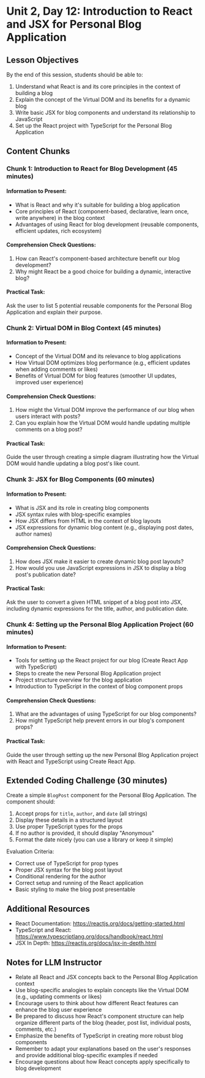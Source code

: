 # Unit 2, Day 12: Introduction to React and JSX for Personal Blog Application

## Lesson Objectives
By the end of this session, students should be able to:
1. Understand what React is and its core principles in the context of building a blog
2. Explain the concept of the Virtual DOM and its benefits for a dynamic blog
3. Write basic JSX for blog components and understand its relationship to JavaScript
4. Set up the React project with TypeScript for the Personal Blog Application

## Content Chunks

### Chunk 1: Introduction to React for Blog Development (45 minutes)

#### Information to Present:
- What is React and why it's suitable for building a blog application
- Core principles of React (component-based, declarative, learn once, write anywhere) in the blog context
- Advantages of using React for blog development (reusable components, efficient updates, rich ecosystem)

#### Comprehension Check Questions:
1. How can React's component-based architecture benefit our blog development?
2. Why might React be a good choice for building a dynamic, interactive blog?

#### Practical Task:
Ask the user to list 5 potential reusable components for the Personal Blog Application and explain their purpose.

### Chunk 2: Virtual DOM in Blog Context (45 minutes)

#### Information to Present:
- Concept of the Virtual DOM and its relevance to blog applications
- How Virtual DOM optimizes blog performance (e.g., efficient updates when adding comments or likes)
- Benefits of Virtual DOM for blog features (smoother UI updates, improved user experience)

#### Comprehension Check Questions:
1. How might the Virtual DOM improve the performance of our blog when users interact with posts?
2. Can you explain how the Virtual DOM would handle updating multiple comments on a blog post?

#### Practical Task:
Guide the user through creating a simple diagram illustrating how the Virtual DOM would handle updating a blog post's like count.

### Chunk 3: JSX for Blog Components (60 minutes)

#### Information to Present:
- What is JSX and its role in creating blog components
- JSX syntax rules with blog-specific examples
- How JSX differs from HTML in the context of blog layouts
- JSX expressions for dynamic blog content (e.g., displaying post dates, author names)

#### Comprehension Check Questions:
1. How does JSX make it easier to create dynamic blog post layouts?
2. How would you use JavaScript expressions in JSX to display a blog post's publication date?

#### Practical Task:
Ask the user to convert a given HTML snippet of a blog post into JSX, including dynamic expressions for the title, author, and publication date.

### Chunk 4: Setting up the Personal Blog Application Project (60 minutes)

#### Information to Present:
- Tools for setting up the React project for our blog (Create React App with TypeScript)
- Steps to create the new Personal Blog Application project
- Project structure overview for the blog application
- Introduction to TypeScript in the context of blog component props

#### Comprehension Check Questions:
1. What are the advantages of using TypeScript for our blog components?
2. How might TypeScript help prevent errors in our blog's component props?

#### Practical Task:
Guide the user through setting up the new Personal Blog Application project with React and TypeScript using Create React App.

## Extended Coding Challenge (30 minutes)

Create a simple `BlogPost` component for the Personal Blog Application. The component should:
1. Accept props for `title`, `author`, and `date` (all strings)
2. Display these details in a structured layout
3. Use proper TypeScript types for the props
4. If no author is provided, it should display "Anonymous"
5. Format the date nicely (you can use a library or keep it simple)

Evaluation Criteria:
- Correct use of TypeScript for prop types
- Proper JSX syntax for the blog post layout
- Conditional rendering for the author
- Correct setup and running of the React application
- Basic styling to make the blog post presentable

## Additional Resources
- React Documentation: https://reactjs.org/docs/getting-started.html
- TypeScript and React: https://www.typescriptlang.org/docs/handbook/react.html
- JSX In Depth: https://reactjs.org/docs/jsx-in-depth.html

## Notes for LLM Instructor
- Relate all React and JSX concepts back to the Personal Blog Application context
- Use blog-specific analogies to explain concepts like the Virtual DOM (e.g., updating comments or likes)
- Encourage users to think about how different React features can enhance the blog user experience
- Be prepared to discuss how React's component structure can help organize different parts of the blog (header, post list, individual posts, comments, etc.)
- Emphasize the benefits of TypeScript in creating more robust blog components
- Remember to adapt your explanations based on the user's responses and provide additional blog-specific examples if needed
- Encourage questions about how React concepts apply specifically to blog development
